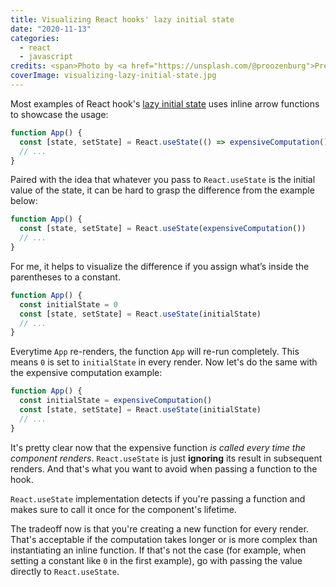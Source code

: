 ```yaml
---
title: Visualizing React hooks' lazy initial state
date: "2020-11-13"
categories:
  - react
  - javascript
credits: <span>Photo by <a href="https://unsplash.com/@proozenburg">Presley Roozenburg</a> on <a href="https://unsplash.com/photos/gklfv5avr4c">Unsplash</a></span>
coverImage: visualizing-lazy-initial-state.jpg
---
```


Most examples of React hook's [lazy initial state](https://reactjs.org/docs/hooks-reference.html#lazy-initial-state) uses inline arrow functions to showcase the usage:

```js
function App() {
  const [state, setState] = React.useState(() => expensiveComputation())
  // ...
}
```

Paired with the idea that whatever you pass to `React.useState` is the initial value of the state, it can be hard to grasp the difference from the example below:

```js
function App() {
  const [state, setState] = React.useState(expensiveComputation())
  // ...
}
```

For me, it helps to visualize the difference if you assign what’s inside the parentheses to a constant.

```js
function App() {
  const initialState = 0
  const [state, setState] = React.useState(initialState)
  // ...
}
```

Everytime `App` re-renders, the function `App` will re-run completely. This means `0` is set to `initialState` in every render. Now let's do the same with the expensive computation example:

```js
function App() {
  const initialState = expensiveComputation()
  const [state, setState] = React.useState(initialState)
  // ...
}
```

It's pretty clear now that the expensive function _is called every time the component renders_. `React.useState` is just **ignoring** its result in subsequent renders. And that's what you want to avoid when passing a function to the hook.

`React.useState` implementation detects if you're passing a function and makes sure to call it once for the component's lifetime.

The tradeoff now is that you're creating a new function for every render. That's acceptable if the computation takes longer or is more complex than instantiating an inline function. If that's not the case (for example, when setting a constant like `0` in the first example), go with passing the value directly to `React.useState`.
